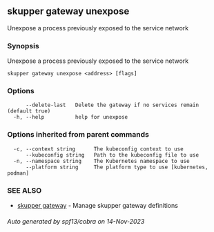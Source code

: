 ## skupper gateway unexpose

Unexpose a process previously exposed to the service network

### Synopsis

Unexpose a process previously exposed to the service network

```
skupper gateway unexpose <address> [flags]
```

### Options

```
      --delete-last   Delete the gateway if no services remain (default true)
  -h, --help          help for unexpose
```

### Options inherited from parent commands

```
  -c, --context string      The kubeconfig context to use
      --kubeconfig string   Path to the kubeconfig file to use
  -n, --namespace string    The Kubernetes namespace to use
      --platform string     The platform type to use [kubernetes, podman]
```

### SEE ALSO

* [skupper gateway](skupper_gateway.md)	 - Manage skupper gateway definitions

###### Auto generated by spf13/cobra on 14-Nov-2023
